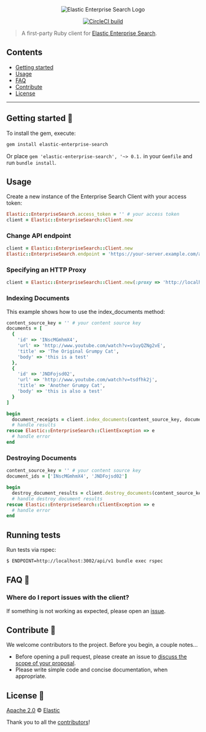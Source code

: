 <p align="center"><img src="https://github.com/elastic/enterprise-search-ruby/blob/master/logo-enterprise-search.png?raw=true" alt="Elastic Enterprise Search Logo"></p>

<p align="center"><a href="https://circleci.com/gh/elastic/enterprise-search-ruby"><img src="https://circleci.com/gh/elastic/enterprise-search-ruby.svg?style=svg" alt="CircleCI build"></a></p>

> A first-party Ruby client for [Elastic Enterprise Search](https://www.elastic.co/solutions/enterprise-search).

## Contents

+ [Getting started](#getting-started-)
+ [Usage](#usage)
+ [FAQ](#faq-)
+ [Contribute](#contribute-)
+ [License](#license-)

***

## Getting started 🐣

To install the gem, execute:

```bash
gem install elastic-enterprise-search
```

Or place `gem 'elastic-enterprise-search', '~> 0.1.` in your `Gemfile` and run `bundle install`.

## Usage

Create a new instance of the Enterprise Search Client with your access token:

```ruby
Elastic::EnterpriseSearch.access_token = '' # your access token
client = Elastic::EnterpriseSearch::Client.new
```

### Change API endpoint

```ruby
client = Elastic::EnterpriseSearch::Client.new
Elastic::EnterpriseSearch.endpoint = 'https://your-server.example.com/api/v1'
```

### Specifying an HTTP Proxy

```ruby
client = Elastic::EnterpriseSearch::Client.new(:proxy => 'http://localhost:8888')
```

### Indexing Documents

This example shows how to use the index_documents method:

```ruby
content_source_key = '' # your content source key
documents = [
  {
    'id' => 'INscMGmhmX4',
    'url' => 'http://www.youtube.com/watch?v=v1uyQZNg2vE',
    'title' => 'The Original Grumpy Cat',
    'body' => 'this is a test'
  },
  {
    'id' => 'JNDFojsd02',
    'url' => 'http://www.youtube.com/watch?v=tsdfhk2j',
    'title' => 'Another Grumpy Cat',
    'body' => 'this is also a test'
  }
]

begin
  document_receipts = client.index_documents(content_source_key, documents)
  # handle results
rescue Elastic::EnterpriseSearch::ClientException => e
  # handle error
end
```

### Destroying Documents

```ruby
content_source_key = '' # your content source key
document_ids = ['INscMGmhmX4', 'JNDFojsd02']

begin
  destroy_document_results = client.destroy_documents(content_source_key, document_ids)
  # handle destroy document results
rescue Elastic::EnterpriseSearch::ClientException => e
  # handle error
end
```

## Running tests

Run tests via rspec:

```bash
$ ENDPOINT=http://localhost:3002/api/v1 bundle exec rspec
```

## FAQ 🔮

### Where do I report issues with the client?

If something is not working as expected, please open an [issue](https://github.com/elastic/enterprise-search-ruby/issues/new).

## Contribute 🚀

We welcome contributors to the project. Before you begin, a couple notes...

+ Before opening a pull request, please create an issue to [discuss the scope of your proposal](https://github.com/elastic/enterprise-search-ruby/issues).
+ Please write simple code and concise documentation, when appropriate.

## License 📗

[Apache 2.0](https://github.com/elastic/enterprise-search-ruby/blob/master/LICENSE.txt) © [Elastic](https://github.com/elastic)

Thank you to all the [contributors](https://github.com/elastic/enterprise-search-ruby/graphs/contributors)!
